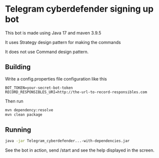 # Telegram cyberdefender signing up bot

This bot is made using Java 17 and maven 3.9.5

It uses Strategy design pattern for making the commands

It does not use Command design pattern.

## Building

Write a config.properties file configuration like this

```.env
BOT_TOKEN=your-secret-bot-token
RECORD_RESPONSIBLES_URI=http://the-url-to-record-responsibles.com
```

Then run
```bash
mvn dependency:resolve 
mvn clean package
```

## Running
```bash
java -jar Telegram_cyberdefender...-with-dependencies.jar
```

See the bot in action, send /start and see the help displayed in the screen.

